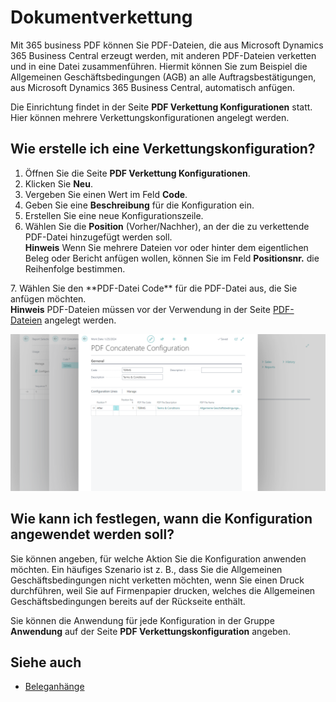 # Dokumentverkettung

Mit 365 business PDF können Sie PDF-Dateien, die aus Microsoft Dynamics 365 Business Central erzeugt werden, mit anderen PDF-Dateien verketten und in eine Datei zusammenführen. Hiermit können Sie zum Beispiel die Allgemeinen Geschäftsbedingungen (AGB) an alle Auftragsbestätigungen, aus Microsoft Dynamics 365 Business Central, automatisch anfügen.

Die Einrichtung findet in der Seite **PDF Verkettung Konfigurationen** statt. Hier können mehrere Verkettungskonfigurationen angelegt werden.

## Wie erstelle ich eine Verkettungskonfiguration?

1. Öffnen Sie die Seite **PDF Verkettung Konfigurationen**.
2. Klicken Sie **Neu**.
3. Vergeben Sie einen Wert im Feld **Code**.
4. Geben Sie eine **Beschreibung** für die Konfiguration ein.
5. Erstellen Sie eine neue Konfigurationszeile.
6. Wählen Sie die **Position** (Vorher/Nachher), an der die zu verkettende PDF-Datei hinzugefügt werden soll.
   <div class="alert alert-info">
    <i class="fa-duotone fa-solid fa-circle-info fa-xl"></i>
    <strong>Hinweis</strong> Wenn Sie mehrere Dateien vor oder hinter dem eigentlichen Beleg oder Bericht anfügen wollen, können Sie im Feld <b>Positionsnr.</b> die Reihenfolge bestimmen.
</div>
7. Wählen Sie den **PDF-Datei Code** für die PDF-Datei aus, die Sie anfügen möchten.
   <div class="alert alert-info">
    <i class="fa-duotone fa-solid fa-circle-info fa-xl"></i>
    <strong>Hinweis</strong> PDF-Dateien müssen vor der Verwendung in der Seite <a href="pdf-files.md">PDF-Dateien</a> angelegt werden.
</div>

![Verkettungskonfiguration](/assets/images/365-business-pdf/concatenate-configuration.png)  

## Wie kann ich festlegen, wann die Konfiguration angewendet werden soll?

Sie können angeben, für welche Aktion Sie die Konfiguration anwenden möchten. Ein häufiges Szenario ist z. B., dass Sie die Allgemeinen Geschäftsbedingungen nicht verketten möchten, wenn Sie einen Druck durchführen, weil Sie auf Firmenpapier drucken, welches die Allgemeinen Geschäftsbedingungen bereits auf der Rückseite enthält.

Sie können die Anwendung für jede Konfiguration in der Gruppe **Anwendung** auf der Seite **PDF Verkettungskonfiguration** angeben.
## Siehe auch
 - [Beleganhänge](document-attachments.md)
